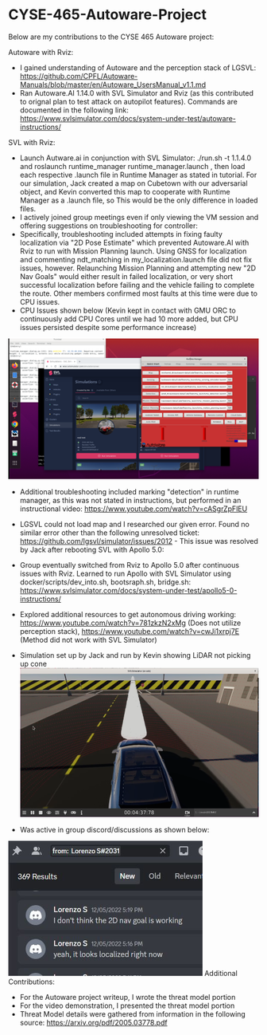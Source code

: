 # CYSE-465-Autoware-Project
Below are my contributions to the CYSE 465 Autoware project: 

Autoware with Rviz:
* I gained understanding of Autoware and the perception stack of LGSVL: https://github.com/CPFL/Autoware-Manuals/blob/master/en/Autoware_UsersManual_v1.1.md
* Ran Autoware.AI 1.14.0 with SVL Simulator and Rviz (as this contributed to orignal plan to test attack on autopilot features). Commands are documented in the following link: https://www.svlsimulator.com/docs/system-under-test/autoware-instructions/

SVL with Rviz:
* Launch Autware.ai in conjunction with SVL Simulator: ./run.sh -t 1.1.4.0 and roslaunch runtime_manager runtime_manager.launch , then load each respective .launch file in Runtime Manager as stated in tutorial. For our simulation, Jack created a map on Cubetown with our adversarial object, and Kevin converted this map to cooperate with Runtime Manager as a .launch file, so This would be the only difference in loaded files. 
* I actively joined group meetings even if only viewing the VM session and offering suggestions on troubleshooting for controller: 
* Specifically, troubleshooting included attempts in fixing faulty localization via "2D Pose Estimate" which prevented Autoware.AI with Rviz to run with Mission Planning launch. Using GNSS for localization and commenting ndt_matching in my_localization.launch file did not fix issues, however. Relaunching Mission Planning and attempting new "2D Nav Goals" would either result in failed localization, or very short successful localization before failing and the vehicle failing to complete the route. Other members confirmed most faults at this time were due to CPU issues. 
* CPU Issues shown below (Kevin kept in contact with GMU ORC to continuously add CPU Cores until we had 10 more added, but CPU issues persisted despite some performance increase)

![image](https://github.com/lorenzops1221/CYSE-465-Autoware-Project/blob/main/Images/rviz%20cpu.png)
* Additional troubleshooting included marking "detection" in runtime manager, as this was not stated in instructions, but performed in an instructional video: https://www.youtube.com/watch?v=cASgrZpFlEU

* LGSVL could not load map and I researched our given error. Found no similar error other than the following unresolved ticket: https://github.com/lgsvl/simulator/issues/2012 - This issue was resolved by Jack after rebooting
SVL with Apollo 5.0:
* Group eventually switched from Rviz to Apollo 5.0 after continuous issues with Rviz. Learned to run Apollo with SVL Simulator using docker/scripts/dev_into.sh, bootsraph.sh, bridge.sh: https://www.svlsimulator.com/docs/system-under-test/apollo5-0-instructions/

* Explored additional resources to get autonomous driving working: https://www.youtube.com/watch?v=781zkzN2xMg (Does not utilize perception stack), https://www.youtube.com/watch?v=cwJi1xrpj7E (Method did not work with SVL Simulator)
* Simulation set up by Jack and run by Kevin showing LiDAR not picking up cone
![image](https://github.com/lorenzops1221/CYSE-465-Autoware-Project/blob/main/Images/unnamed.png)

* Was active in group discord/discussions as shown below:


![image](https://github.com/lorenzops1221/CYSE-465-Autoware-Project/blob/main/Images/active%20member.JPG)
Additional Contributions:
* For the Autoware project writeup, I wrote the threat model portion
* For the video demonstration, I presented the threat model portion
* Threat Model details were gathered from information in the following source: https://arxiv.org/pdf/2005.03778.pdf
